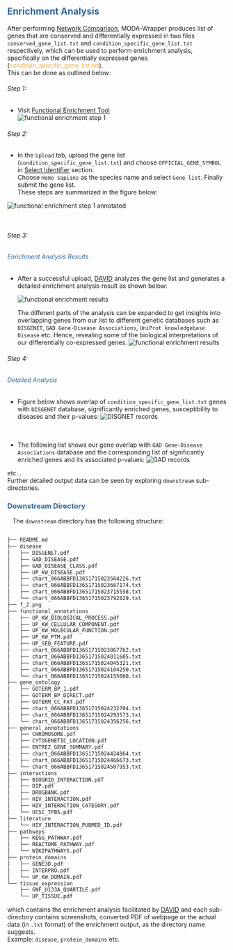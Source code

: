 <h2 style="color:#369;"> Enrichment Analysis</h2>


<!-- <h4 style="color:#369;">Reproducibility</h4> -->

 After performing [Network Comparison](../README.md#s-4), MODA-Wrapper produces list of genes that are conserved and differentially expressed in two files `conserved_gene_list.txt` and `condition_specific_gene_list.txt` respectively, which can be used to  perform enrichment analysis, specifically on the differentially expressed genes (<font color="#f0ad4e">condition_specific_gene_list.txt</font>).</br>
This can be done as outlined below:
###### Step 1: 
- Visit  [Functional Enrichment Tool](https://david.ncifcrf.gov/summary.jsp)</br>
 ![functional enrichment step 1](../img_assets/fea_step_1.png) </br>
 ###### Step 2: 
- In the `Upload` tab, upload the gene list (`condition_specific_gene_list.txt`) and 
choose `OFFICIAL_GENE_SYMBOL` in  <span style="text-decoration:underline;">Select Identifier</span> section.</br> 
Choose `Homo sapians` as the species name and select `Gene list`. Finally submit the gene list.
</br> These steps are summarized in the figure below:


 ![functional enrichment step 1 annotated](../img_assets/fea_step_1_annotated.jpg)

</br>

###### Step 3: 
 <h6 style="color:#369;"> Enrichment Analysis Results</h6>

- After a successful upload, [DAVID](https://david.ncifcrf.gov/summary.jsp) analyzes the gene list and generates a detailed enrichment analysis result as shown below:

  ![functional enrichment results](../img_assets/fea_results.png)

  The different parts of the analysis can be expanded to get insights into overlapping genes from our list to different genetic databases such as 
  `DISGENET`, `GAD Gene-Disease Associations`, `UniProt knowledgebase Disease` etc. 
  Hence, revealing some of the biological interpretations of our differentially co-expressed genes. 
  ![functional enrichment results](../img_assets/fea_expanded.png)
###### Step 4: 
<h6 style="color:#369;"> Detailed Analysis</h6>

  - Figure below  shows overlap of `condition_specific_gene_list.txt` genes with `DISGENET` database, significantly enriched genes, susceptibility to diseases and their p-values:
   ![DISGNET records](../img_assets/DISGENET_records.png)</br></br></br>

- The following list shows our gene overlap with `GAD Gene-Disease Associations` database and the corresponding list of significantly enriched genes and its associated p-values:
![GAD records](../img_assets/GAD_records.png)

etc... </br>
Further detailed output data can be seen by exploring `downstream` sub-directories.
</br>
<h3 style="color:#369;">Downstream Directory</h3>

&nbsp;&nbsp;&nbsp;The `downstream` directory has the following structure:

```Bash

├── README.md
├── disease
│   ├── DISGENET.pdf
│   ├── GAD_DISEASE.pdf
│   ├── GAD_DISEASE_CLASS.pdf
│   ├── UP_KW_DISEASE.pdf
│   ├── chart_066ABBFD13651715023564226.txt
│   ├── chart_066ABBFD13651715023667174.txt
│   ├── chart_066ABBFD13651715023715558.txt
│   └── chart_066ABBFD13651715023792829.txt
├── f_2.png
├── functional_annotations
│   ├── UP_KW_BIOLOGICAL_PROCESS.pdf
│   ├── UP_KW_CELLULAR_COMPONENT.pdf
│   ├── UP_KW_MOLECULAR_FUNCTION.pdf
│   ├── UP_KW_PTM.pdf
│   ├── UP_SEQ_FEATURE.pdf
│   ├── chart_066ABBFD13651715023867762.txt
│   ├── chart_066ABBFD13651715024011605.txt
│   ├── chart_066ABBFD13651715024045321.txt
│   ├── chart_066ABBFD13651715024104250.txt
│   └── chart_066ABBFD13651715024155660.txt
├── gene_ontology
│   ├── GOTERM_BP_1.pdf
│   ├── GOTERM_BP_DIRECT.pdf
│   ├── GOTERM_CC_FAT.pdf
│   ├── chart_066ABBFD13651715024232704.txt
│   ├── chart_066ABBFD13651715024293573.txt
│   └── chart_066ABBFD13651715024356256.txt
├── general_annotations
│   ├── CHROMOSOME.pdf
│   ├── CYTOGENETIC_LOCATION.pdf
│   ├── ENTREZ_GENE_SUMMARY.pdf
│   ├── chart_066ABBFD13651715024424864.txt
│   ├── chart_066ABBFD13651715024466673.txt
│   └── chart_066ABBFD13651715024507953.txt
├── interactions
│   ├── BIOGRID_INTERACTION.pdf
│   ├── DIP.pdf
│   ├── DRUGBANK.pdf
│   ├── HIV_INTERACTION.pdf
│   ├── HIV_INTERACTION_CATEGORY.pdf
│   └── UCSC_TFBS.pdf
├── literature
│   └── HIV_INTERACTION_PUBMED_ID.pdf
├── pathways
│   ├── KEGG_PATHWAY.pdf
│   ├── REACTOME_PATHWAY.pdf
│   └── WIKIPATHWAYS.pdf
├── protein_domains
│   ├── GENE3D.pdf
│   ├── INTERPRO.pdf
│   └── UP_KW_DOMAIN.pdf
└── tissue_expression
    ├── GNF_U133A_QUARTILE.pdf
    └── UP_TISSUE.pdf

```
which contains the enrichment analysis facilitated by [DAVID](https://david.ncifcrf.gov/summary.jsp) and each sub-directory contains screenshots, converted PDF of webpage or 
the actual data (in `.txt` format) of the enrichment output, 
as the directory name suggests. </br>
Example: `disease`, `protein_domains` etc.



